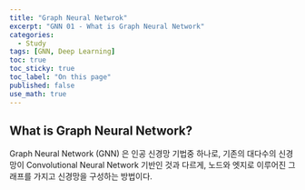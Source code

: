 ```yaml
---
title: "Graph Neural Netwrok"
excerpt: "GNN 01 - What is Graph Neural Network"
categories:
  - Study
tags: [GNN, Deep Learning]
toc: true
toc_sticky: true
toc_label: "On this page"
published: false
use_math: true
---
```


## What is Graph Neural Network?
Graph Neural Network (GNN) 은 인공 신경망 기법중 하나로, 기존의 대다수의 신경망이 Convolutional Neural Network 기반인 것과 다르게,
노드와 엣지로 이루어진 그래프를 가지고 신경망을 구성하는 방법이다.
